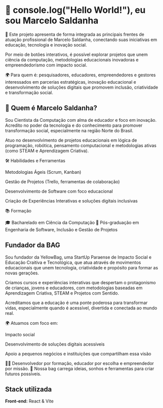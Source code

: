 # 👋 console.log("Hello World!"), eu sou Marcelo Saldanha

🔗 Este projeto apresenta de forma integrada as principais frentes de atuação profissional de Marcelo Saldanha, conectando suas iniciativas em educação, tecnologia e inovação social.

Por meio de botões interativos, é possível explorar projetos que unem ciência da computação, metodologias educacionais inovadoras e empreendedorismo com impacto social.

🌍 Para quem é: pesquisadores, educadores, empreendedores e gestores interessados em parcerias estratégicas, inovação educacional e desenvolvimento de soluções digitais que promovem inclusão, criatividade e transformação social.


## 🎒 Quem é Marcelo Saldanha?
Sou Cientista da Computação com alma de educador e foco em inovação. Acredito no poder da tecnologia e do conhecimento para promover transformação social, especialmente na região Norte do Brasil.

Atuo no desenvolvimento de projetos educacionais em lógica de programação, robótica, pensamento computacional e metodologias ativas (como STEAM e Aprendizagem Criativa).

🛠️ Habilidades e Ferramentas

Metodologias Ágeis (Scrum, Kanban)

Gestão de Projetos (Trello, ferramentas de colaboração)

Desenvolvimento de Software com foco educacional

Criação de Experiências Interativas e soluções digitais inclusivas

📚 Formação

🎓 Bacharelado em Ciência da Computação
📘 Pós-graduação em Engenharia de Software, Inclusão e Gestão de Projetos
## Fundador da BAG

Sou fundador da YellowBag, uma StartUp Paraense de Impacto Social e Educação Craitiva e Tecnológica, que atua através de movimentos educacionais que unem tecnologia, criatividade e propósito para formar as novas gerações.

Criamos cursos e experiências interativas que despertam o protagonismo de crianças, jovens e educadores, com metodologias baseadas em Aprendizagem Criativa, STEAM e Projetos com Sentido.

Acreditamos que a educação é uma ponte poderosa para transformar vidas, especialmente quando é acessível, divertida e conectada ao mundo real.

🌍 Atuamos com foco em:

Impacto social

Desenvolvimento de soluções digitais acessíveis

Apoio a pequenos negócios e instituições que compartilham essa visão

👨‍💻 Desenvolvedor por formação, educador por escolha e empreendedor por missão.
📍 Nossa bag carrega ideias, sonhos e ferramentas para criar futuros possíveis.


## Stack utilizada

**Front-end:** React & Vite

